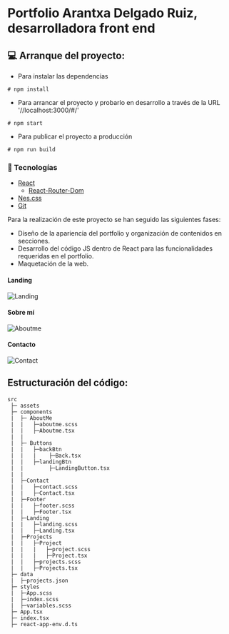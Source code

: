 # Portfolio Arantxa Delgado Ruiz, desarrolladora front end 

## :computer: Arranque del proyecto:

- Para instalar las dependencias 
```
# npm install
```


- Para arrancar el proyecto y probarlo en desarrollo a través de la URL '//localhost:3000/#/'
```
# npm start
```


- Para publicar el proyecto a producción 
```
# npm run build
```

### :wrench: Tecnologías

- [React](https://es.reactjs.org/)
    - [React-Router-Dom](https://reactrouter.com/web/guides/quick-start)
- [Nes.css](https://nostalgic-css.github.io/NES.css/)
- [Git](https://git-scm.com/)

Para la realización de este proyecto se han seguido las siguientes fases:

- Diseño de la apariencia del portfolio y organización de contenidos en secciones.
- Desarrollo del código JS dentro de React para las funcionalidades requeridas en el portfolio.
- Maquetación de la web.

#### Landing

![Landing](https://user-images.githubusercontent.com/70486185/118110615-ecb1fb00-b3e2-11eb-92b0-1873563d469a.png)


#### Sobre mí

![Aboutme](https://user-images.githubusercontent.com/70486185/118799956-a60b4780-b89f-11eb-9d27-485a344dac8c.png)


#### Contacto

![Contact](https://user-images.githubusercontent.com/70486185/118111262-c0e34500-b3e3-11eb-8b07-8c72ac61da1a.png)

## Estructuración del código:

```
src
 ├─ assets
 ├─ components
 |  ├─ AboutMe
 |  |   ├─aboutme.scss
 |  |   ├─Aboutme.tsx
 |  |
 |  ├─ Buttons
 |  |   ├─backBtn
 |  |   |    ├─Back.tsx
 |  |   ├─landingBtn
 |  |        ├─LandingButton.tsx
 |  |
 |  ├─Contact
 |  |   ├─contact.scss
 |  |   ├─Contact.tsx
 |  ├─Footer
 |  |   ├─footer.scss
 |  |   ├─Footer.tsx
 |  ├─Landing
 |  |   ├─landing.scss
 |  |   ├─Landing.tsx
 |  ├─Projects
 |  |   ├─Project
 |  |   |   ├─project.scss
 |  |   |   ├─Project.tsx
 |  |   ├─projects.scss
 |  |   ├─Projects.tsx
 ├─ data
 |  ├─projects.json
 ├─ styles
 |  ├─App.scss
 |  ├─index.scss
 |  ├─variables.scss
 ├─ App.tsx
 ├─ index.tsx
 ├─ react-app-env.d.ts

```
